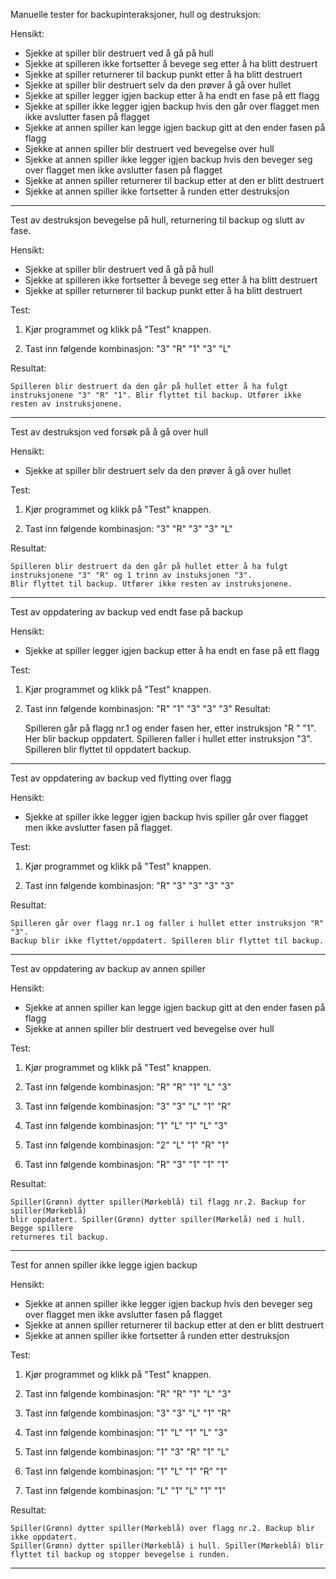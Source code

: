 Manuelle tester for backupinteraksjoner, hull og destruksjon:

Hensikt: 
- Sjekke at spiller blir destruert ved å gå på hull
- Sjekke at spilleren ikke fortsetter å bevege seg etter å ha blitt destruert
- Sjekke at spiller returnerer til backup punkt etter å ha blitt destruert
- Sjekke at spiller blir destruert selv da den prøver å gå over hullet
- Sjekke at spiller legger igjen backup etter å ha endt en fase på ett flagg
- Sjekke at spiller ikke legger igjen backup hvis den går over flagget men 
	ikke avslutter fasen på flagget
- Sjekke at annen spiller kan legge igjen backup gitt at den ender fasen på flagg
- Sjekke at annen spiller blir destruert ved bevegelse over hull
- Sjekke at annen spiller ikke legger igjen backup hvis den beveger seg over 
	flagget men ikke avslutter fasen på flagget
- Sjekke at annen spiller returnerer til backup etter at den er blitt destruert
- Sjekke at annen spiller ikke fortsetter å runden etter destruksjon

---
Test av destruksjon bevegelse på hull, returnering til backup og slutt av fase.

Hensikt:
- Sjekke at spiller blir destruert ved å gå på hull
- Sjekke at spilleren ikke fortsetter å bevege seg etter å ha blitt destruert
- Sjekke at spiller returnerer til backup punkt etter å ha blitt destruert

Test:

1. Kjør programmet og klikk på "Test" knappen.

2. Tast inn følgende kombinasjon:
  "3" "R" "1" "3" "L"

Resultat:

	Spilleren blir destruert da den går på hullet etter å ha fulgt
	instruksjonene "3" "R" "1". Blir flyttet til backup. Utfører ikke
	resten av instruksjonene.
	
---

Test av destruksjon ved forsøk på å gå over hull

Hensikt:
- Sjekke at spiller blir destruert selv da den prøver å gå over hullet

Test:

1. Kjør programmet og klikk på "Test" knappen.

2. Tast inn følgende kombinasjon:
  "3" "R" "3" "3" "L"

Resultat:

	Spilleren blir destruert da den går på hullet etter å ha fulgt
	instruksjonene "3" "R" og 1 trinn av instuksjonen "3".
	Blir flyttet til backup. Utfører ikke resten av instruksjonene.
	
---

Test av oppdatering av backup ved endt fase på backup

Hensikt:
- Sjekke at spiller legger igjen backup etter å ha endt en fase på ett flagg


Test:

1. Kjør programmet og klikk på "Test" knappen.

2. Tast inn følgende kombinasjon:
   "R" "1" "3" "3" "3"
Resultat:

	Spilleren går på flagg nr.1 og ender fasen her, etter instruksjon "R " "1".
	Her blir backup oppdatert. Spilleren faller i hullet etter instruksjon "3".
	Spilleren blir flyttet til oppdatert backup.
	
---

Test av oppdatering av backup ved flytting over flagg

Hensikt:
- Sjekke at spiller ikke legger igjen backup hvis spiller går over flagget 
men ikke avslutter fasen på flagget.

Test:

1. Kjør programmet og klikk på "Test" knappen.

2. Tast inn følgende kombinasjon:
   "R" "3" "3" "3" "3"
   
Resultat:

	Spilleren går over flagg nr.1 og faller i hullet etter instruksjon "R" "3".
	Backup blir ikke flyttet/oppdatert. Spilleren blir flyttet til backup.
	
---


Test av oppdatering av backup av annen spiller

Hensikt:
- Sjekke at annen spiller kan legge igjen backup gitt at den ender fasen på flagg
- Sjekke at annen spiller blir destruert ved bevegelse over hull

Test:

1. Kjør programmet og klikk på "Test" knappen.

2. Tast inn følgende kombinasjon:
   "R" "R" "1" "L" "3"

3. Tast inn følgende kombinasjon:
   "3" "3" "L" "1" "R"

4. Tast inn følgende kombinasjon:
   "1" "L" "1" "L" "3"

5. Tast inn følgende kombinasjon:
   "2" "L" "1" "R" "1"

6. Tast inn følgende kombinasjon:
   "R" "3" "1" "1" "1"

Resultat:

	Spiller(Grønn) dytter spiller(Mørkeblå) til flagg nr.2. Backup for spiller(Mørkeblå)
	blir oppdatert. Spiller(Grønn) dytter spiller(Mørkelå) ned i hull. Begge spillere
	returneres til backup.
	
---

Test for annen spiller ikke legge igjen backup

Hensikt:
- Sjekke at annen spiller ikke legger igjen backup hvis den beveger seg over 
	flagget men ikke avslutter fasen på flagget
- Sjekke at annen spiller returnerer til backup etter at den er blitt destruert
- Sjekke at annen spiller ikke fortsetter å runden etter destruksjon

Test:

1. Kjør programmet og klikk på "Test" knappen.

2. Tast inn følgende kombinasjon:
   "R" "R" "1" "L" "3"

3. Tast inn følgende kombinasjon:
   "3" "3" "L" "1" "R"

4. Tast inn følgende kombinasjon:
   "1" "L" "1" "L" "3"

5. Tast inn følgende kombinasjon:
   "1" "3" "R" "1" "L"

6. Tast inn følgende kombinasjon:
   "1" "L" "1" "R" "1"

7. Tast inn følgende kombinasjon:
   "L" "1" "L" "1" "1"

Resultat:

	Spiller(Grønn) dytter spiller(Mørkeblå) over flagg nr.2. Backup blir ikke oppdatert.
	Spiller(Grønn) dytter spiller(Mørkeblå) i hull. Spiller(Mørkeblå) blir
	flyttet til backup og stopper bevegelse i runden.
	
---
